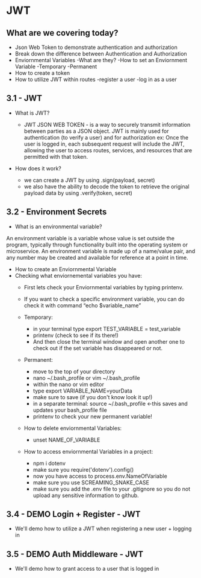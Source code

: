 # JWT

## What are we covering today?

- Json Web Token to demonstrate authentication and authorization
- Break down the difference between Authentication and Authorization
- Enviornmental Variables
    -What are they?
    -How to set an Enviornment Variable
        -Temporary
        -Permanent
- How to create a token
- How to utilize JWT within routes 
    -register a user
    -log in as a user

## 3.1 - JWT
- What is JWT?
    - JWT JSON WEB TOKEN - is a way to securely transmit information between parties as a JSON object. JWT is mainly used for authentication (to verify a user) and for authorization ex: Once the user is logged in, each subsequent request will include the JWT, allowing the user to access routes, services, and resources that are permitted with that token.

- How does it work?
    - we can create a JWT by using .sign(payload, secret) 
    - we also have the ability to decode the token to retrieve the original payload data by using .verify(token, secret)

## 3.2 - Environment Secrets
- What is an environmental variable?

An environment variable is a variable whose value is set outside the program, typically through functionality built into the operating system or microservice. An environment variable is made up of a name/value pair, and any number may be created and available for reference at a point in time.

- How to create an Enviornmental Variable
- Checking what enviornemental variables you have:
    - First lets check your Enviornmental variables by typing printenv.
    - If you want to check a specific environment variable, you can do check it with command “echo $variable_name” <br>

    - Temporary:<br>
        - in your terminal type export TEST_VARIABLE = test_variable
        - printenv (check to see if its there!)
        - And then close the terminal window and open another one to check out if the set variable has disappeared or not.
    
    - Permanent: <br>
        - move to the top of your directory 
        - nano ~/.bash_profile or vim ~/.bash_profile
        - within the nano or vim editor
        - type export VARIABLE_NAME=yourData
        - make sure to save (if you don't know look it up!)
        - in a separate terminal: source ~/.bash_profile <-this saves and updates your bash_profile file
        - printenv to check your new permanent variable!

    - How to delete enviornmental Variables:
        - unset NAME_OF_VARIABLE

    
    - How to access enviornmental Variables in a project:
        - npm i dotenv
        - make sure you require('dotenv').config()
        - now you have access to process.env.NameOfVariable
        - make sure you use SCREAMING_SNAKE_CASE
        - make sure you add the .env file to your .gitignore so you do not upload any sensitive information to github.



## 3.4 - DEMO Login + Register - JWT
- We'll demo how to utilize a JWT when registering a new user + logging in

## 3.5 - DEMO Auth Middleware - JWT
- We'll demo how to grant access to a user that is logged in
